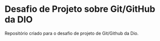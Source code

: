 # Desafio de Projeto sobre Git/GitHub da DIO
Repositório criado para o desafio de projeto de Git/Github da Dio.

